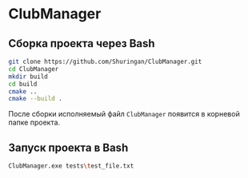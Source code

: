 # ClubManager

## Сборка проекта через Bash

```bash
git clone https://github.com/Shuringan/ClubManager.git
cd ClubManager
mkdir build
cd build
cmake ..
cmake --build .
```

После сборки исполняемый файл `ClubManager` появится в корневой папке проекта. 

## Запуск проекта в Bash
```bash
ClubManager.exe tests\test_file.txt
